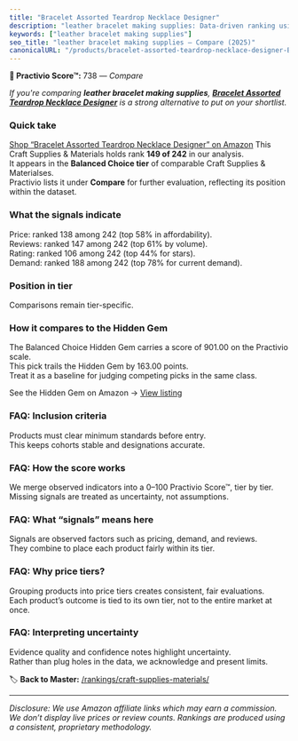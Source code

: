 ```yaml
---
title: "Bracelet Assorted Teardrop Necklace Designer"
description: "leather bracelet making supplies: Data-driven ranking using the Practivio Score™. Positioned by quality, value, demand, findability, momentum."
keywords: ["leather bracelet making supplies"]
seo_title: "leather bracelet making supplies — Compare (2025)"
canonicalURL: "/products/bracelet-assorted-teardrop-necklace-designer-B0BJ6RKSXP/"
---
```


**🛒 Practivio Score™:** 738 — _Compare_


*If you're comparing **leather bracelet making supplies**, **[Bracelet Assorted Teardrop Necklace Designer](https://www.amazon.com/dp/B0BJ6RKSXP?tag=practivio-20)** is a strong alternative to put on your shortlist.*
### Quick take
[Shop “Bracelet Assorted Teardrop Necklace Designer” on Amazon](https://www.amazon.com/dp/B0BJ6RKSXP?tag=practivio-20)
This Craft Supplies & Materials holds rank **149 of 242** in our analysis.  
It appears in the **Balanced Choice tier** of comparable Craft Supplies & Materialses.  
Practivio lists it under **Compare** for further evaluation, reflecting its position within the dataset.

### What the signals indicate
Price: ranked 138 among 242 (top 58% in affordability).  
Reviews: ranked 147 among 242 (top 61% by volume).  
Rating: ranked 106 among 242 (top 44% for stars).  
Demand: ranked 188 among 242 (top 78% for current demand).

### Position in tier
Comparisons remain tier-specific.

### How it compares to the Hidden Gem
The Balanced Choice Hidden Gem carries a score of 901.00 on the Practivio scale.  
This pick trails the Hidden Gem by 163.00 points.  
Treat it as a baseline for judging competing picks in the same class.  

See the Hidden Gem on Amazon → [View listing](https://www.amazon.com/dp/B0013CDGT6?tag=practivio-20)

### FAQ: Inclusion criteria
Products must clear minimum standards before entry.  
This keeps cohorts stable and designations accurate.

### FAQ: How the score works
We merge observed indicators into a 0–100 Practivio Score™, tier by tier.  
Missing signals are treated as uncertainty, not assumptions.

### FAQ: What “signals” means here
Signals are observed factors such as pricing, demand, and reviews.  
They combine to place each product fairly within its tier.

### FAQ: Why price tiers?
Grouping products into price tiers creates consistent, fair evaluations.  
Each product’s outcome is tied to its own tier, not to the entire market at once.

### FAQ: Interpreting uncertainty
Evidence quality and confidence notes highlight uncertainty.  
Rather than plug holes in the data, we acknowledge and present limits.

<!-- Missing template for Compare/CompareWithinPriceClass -->


🏷️ **Back to Master:** [/rankings/craft-supplies-materials/](/rankings/craft-supplies-materials/)

---
_Disclosure: We use Amazon affiliate links which may earn a commission. We don’t display live prices or review counts. Rankings are produced using a consistent, proprietary methodology._
